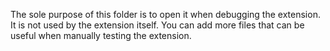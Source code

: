 The sole purpose of this folder is to open it when debugging the extension.
It is not used by the extension itself.
You can add more files that can be useful when manually testing the extension.
